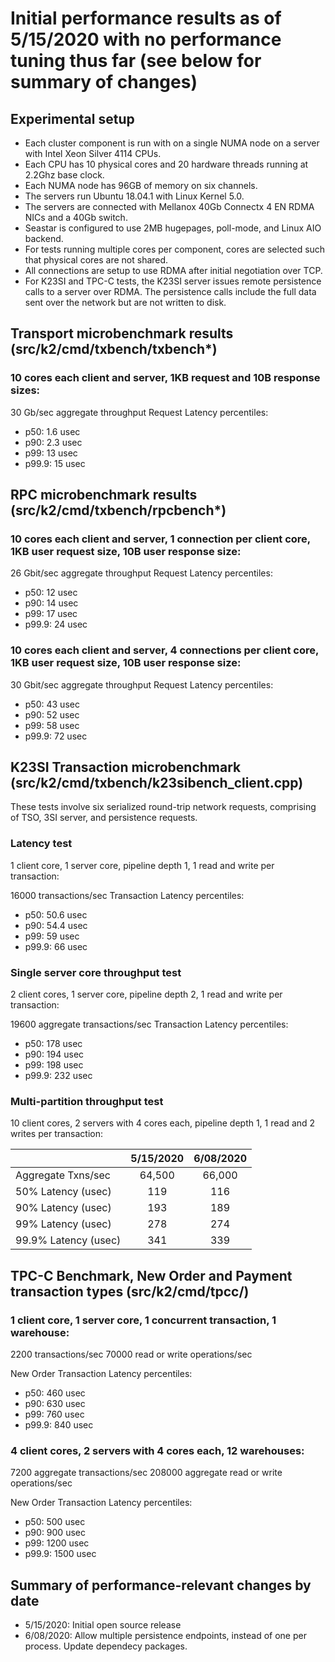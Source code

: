 # Initial performance results as of 5/15/2020 with no performance tuning thus far (see below for summary of changes)

## Experimental setup
- Each cluster component is run with on a single NUMA node on a server with Intel Xeon Silver 4114 CPUs.
- Each CPU has 10 physical cores and 20 hardware threads running at 2.2Ghz base clock.
- Each NUMA node has 96GB of memory on six channels.
- The servers run Ubuntu 18.04.1 with Linux Kernel 5.0.
- The servers are connected with Mellanox 40Gb Connectx 4 EN RDMA NICs and a 40Gb switch.
- Seastar is configured to use 2MB hugepages, poll-mode, and Linux AIO backend.
- For tests running multiple cores per component, cores are selected such that physical cores are not shared.
- All connections are setup to use RDMA after initial negotiation over TCP.
- For K23SI and TPC-C tests, the K23SI server issues remote persistence calls to a server over RDMA. The persistence calls include the full data sent over the network but are not written to disk.


## Transport microbenchmark results (src/k2/cmd/txbench/txbench*)
### 10 cores each client and server, 1KB request and 10B response sizes:

30 Gb/sec aggregate throughput
Request Latency percentiles:
- p50:    1.6  usec
- p90:    2.3  usec
- p99:   13    usec
- p99.9: 15    usec


## RPC microbenchmark results (src/k2/cmd/txbench/rpcbench*)
### 10 cores each client and server, 1 connection per client core, 1KB user request size, 10B user response size:

26 Gbit/sec aggregate throughput
Request Latency percentiles:
- p50:   12 usec
- p90:   14 usec
- p99:   17 usec
- p99.9: 24 usec


### 10 cores each client and server, 4 connections per client core, 1KB user request size, 10B user response size:

30 Gbit/sec aggregate throughput
Request Latency percentiles:
- p50:   43 usec
- p90:   52 usec
- p99:   58 usec
- p99.9: 72 usec


## K23SI Transaction microbenchmark (src/k2/cmd/txbench/k23sibench_client.cpp)
These tests involve six serialized round-trip network requests, comprising of TSO, 3SI server,
and persistence requests.


### Latency test
1 client core, 1 server core, pipeline depth 1, 1 read and write per transaction:

16000 transactions/sec
Transaction Latency percentiles:
- p50:   50.6 usec
- p90:   54.4 usec
- p99:   59   usec
- p99.9: 66   usec


### Single server core throughput test
2 client cores, 1 server core, pipeline depth 2, 1 read and write per transaction:

19600 aggregate transactions/sec
Transaction Latency percentiles:
- p50:   178 usec
- p90:   194 usec
- p99:   198 usec
- p99.9: 232 usec

### Multi-partition throughput test
10 client cores, 2 servers with 4 cores each, pipeline depth 1, 1 read and 2 writes per transaction:

|                      | 5/15/2020   | 6/08/2020  |
| :---                 | :---------: | :--------: |
| Aggregate Txns/sec   | 64,500      | 66,000     |
| 50% Latency (usec)   | 119         | 116        |
| 90% Latency (usec)   | 193         | 189        |
| 99% Latency (usec)   | 278         | 274        |
| 99.9% Latency (usec) | 341         | 339        |


## TPC-C Benchmark, New Order and Payment transaction types (src/k2/cmd/tpcc/)

### 1 client core, 1 server core, 1 concurrent transaction, 1 warehouse:

2200 transactions/sec
70000 read or write operations/sec

New Order Transaction Latency percentiles:
- p50:   460 usec
- p90:   630 usec
- p99:   760 usec
- p99.9: 840 usec


### 4 client cores, 2 servers with 4 cores each, 12 warehouses:

7200 aggregate transactions/sec
208000 aggregate read or write operations/sec

New Order Transaction Latency percentiles:
- p50:    500 usec
- p90:    900 usec
- p99:   1200 usec
- p99.9: 1500 usec

## Summary of performance-relevant changes by date

- 5/15/2020: Initial open source release
- 6/08/2020: Allow multiple persistence endpoints, instead of one per process. Update dependecy packages.
